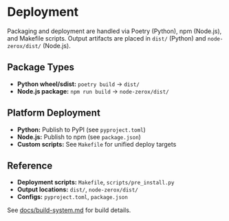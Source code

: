<!-- Generated: 2025-07-05 00:00:00 UTC -->

# Deployment

Packaging and deployment are handled via Poetry (Python), npm (Node.js), and Makefile scripts. Output artifacts are placed in `dist/` (Python) and `node-zerox/dist/` (Node.js).

## Package Types
- **Python wheel/sdist:** `poetry build` → `dist/`
- **Node.js package:** `npm run build` → `node-zerox/dist/`

## Platform Deployment
- **Python:** Publish to PyPI (see `pyproject.toml`)
- **Node.js:** Publish to npm (see `package.json`)
- **Custom scripts:** See `Makefile` for unified deploy targets

## Reference
- **Deployment scripts:** `Makefile`, `scripts/pre_install.py`
- **Output locations:** `dist/`, `node-zerox/dist/`
- **Configs:** `pyproject.toml`, `package.json`

See [docs/build-system.md](build-system.md) for build details.
